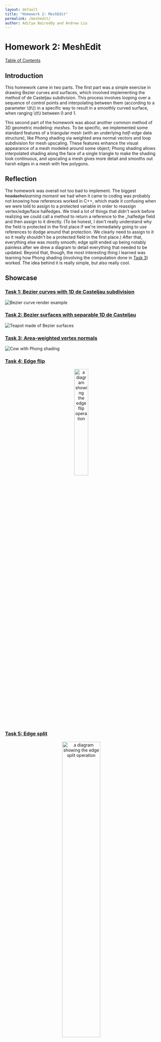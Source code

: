 ```yaml
---
layout: default
title: "Homework 2: MeshEdit"
permalink: /meshedit/
author: Aditya Baireddy and Andrew Liu
---
```

# Homework 2: MeshEdit
[Table of Contents]({{site.baseurl}}/meshedit#table-of-contents)
## Introduction
This homework came in two parts.
The first part was a simple exercise in drawing Bezier curves and surfaces, which involved implementing the method of de Casteljau subdivision.
This process involves looping over a sequence of control points and interpolating between them (according to a parameter \\(t\\)) in a specific way to result in a smoothly curved surface, when ranging \\(t\\) between 0 and 1.

This second part of the homework was about another common method of 3D geometric modeling: *meshes*.
To be specific, we implemented some standard features of a triangular mesh (with an underlying *half-edge* data structure), like Phong shading via weighted area normal vectors and loop subdivision for mesh upscaling.
These features enhance the visual appearance of a mesh modeled around some object; Phong shading allows interpolated shading along the face of a single triangle to make the shading look continuous, and upscaling a mesh gives more detail and smooths out harsh edges in a mesh with few polygons.

## Reflection
The homework was overall not too bad to implement.
The biggest ~~headache~~*learning moment* we had when it came to coding was probably not knowing how references worked in C++, which made it confusing when we were told to assign to a protected variable in order to reassign vertex/edge/face halfedges.
We tried a lot of things that didn't work before realizing we could call a method to return a reference to the _halfedge field and then assign to it directly.
(To be honest, I don't really understand why the field is protected in the first place if we're immediately going to use references to dodge around that protection. We clearly need to assign to it so it really shouldn't be a protected field in the first place.)
After that, everything else was mostly smooth; edge split ended up being notably painless after we drew a diagram to detail everything that needed to be updated.
Beyond that, though, the most interesting thing I learned was learning how Phong shading (involving the computation done in [Task 3]({{site.baseurl}}/meshedit/task3)) worked. The idea behind it is really simple, but also really cool.  

## Showcase
### [Task 1: Bezier curves with 1D de Casteljau subdivision]({{site.baseurl}}/meshedit/task1)
![Bezier curve render example]({{site.baseurl}}/docs/assets/hw2images/task1-full-curve.png)
### [Task 2: Bezier surfaces with separable 1D de Casteljau]({{site.baseurl}}/meshedit/task2)
![Teapot made of Bezier surfaces]({{site.baseurl}}/docs/assets/hw2images/task2-example.png)
### [Task 3: Area-weighted vertex normals]({{site.baseurl}}/meshedit/task3)
![Cow with Phong shading]({{site.baseurl}}/docs/assets/hw2images/task3-showcase.png)
### [Task 4: Edge flip]({{site.baseurl}}/meshedit/task4)
<p style = "text-align:center">
	<img src="/hw-webpages-sp24-spegeerino/docs/assets/hw2images/task4-edge-flip.png" alt="a diagram showing the edge flip operation" width="30%" style="text-align:center"/>
</p>

### [Task 5: Edge split]({{site.baseurl}}/meshedit/task5)
<p style = "text-align:center">
	<img src = "/hw-webpages-sp24-spegeerino/docs/assets/hw2images/task5-edge-split.png" alt="a diagram showing the edge split operation" width="50%" style="text-align:center"/>
</p>

### [Task 6: Loop subdivision for mesh upsampling]({{site.baseurl}}/meshedit/task6)

## Table of Contents
### Section 1: Bezier curves and surfaces
#### [Task 1: Bezier curves with 1D de Casteljau subdivision]({{site.baseurl}}/meshedit/task1)
#### [Task 2: Bezier surfaces with separable 1D de Casteljau]({{site.baseurl}}/meshedit/task2)
### Section 2: Triangle meshes and the half-edge data structure
#### [Task 3: Area-weighted vertex normals]({{site.baseurl}}/meshedit/task3)
#### [Task 4: Edge flip]({{site.baseurl}}/meshedit/task4)
#### [Task 5: Edge split]({{site.baseurl}}/meshedit/task5)
#### [Task 6: Loop subdivision for mesh upsampling]({{site.baseurl}}/meshedit/task6)